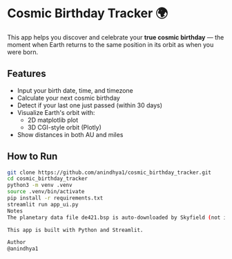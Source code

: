 # Cosmic Birthday Tracker 🌍

This app helps you discover and celebrate your **true cosmic birthday** — the moment when Earth returns to the same position in its orbit as when you were born.

## Features

- Input your birth date, time, and timezone
- Calculate your next cosmic birthday
- Detect if your last one just passed (within 30 days)
- Visualize Earth's orbit with:
  - 2D matplotlib plot
  - 3D CGI-style orbit (Plotly)
- Show distances in both AU and miles

## How to Run

```bash
git clone https://github.com/anindhya1/cosmic_birthday_tracker.git
cd cosmic_birthday_tracker
python3 -m venv .venv
source .venv/bin/activate
pip install -r requirements.txt
streamlit run app_ui.py
Notes
The planetary data file de421.bsp is auto-downloaded by Skyfield (not included in the repo).

This app is built with Python and Streamlit.

Author
@anindhya1
